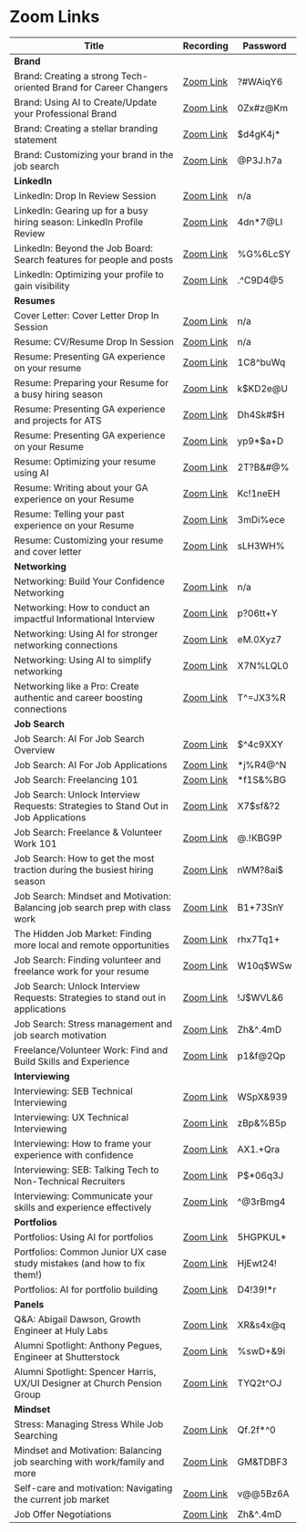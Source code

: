 # Zoom Links

| Title | Recording | Password |
|--------|----------|----------|
| **Brand** | | |
| Brand: Creating a strong Tech-oriented Brand for Career Changers | [Zoom Link](https://generalassembly.zoom.us/rec/component-page?action=viewdetailpage&sharelevel=meeting&useWhichPasswd=meeting&clusterId=aw1&componentName=need-password&meetingId=JBSovJYoSM4_1favfUWJOkJZZ-Xv_sjzm-jjiAL_4jkH-toG4c-sXz8ydHLqdr_S.PG7UK-dwKhnrAHhn&originRequestUrl=https%3A%2F%2Fgeneralassembly.zoom.us%2Frec%2Fshare%2F96uWLYks_9NBjHa_RvKn2bNveNenW17cni9AvTKQwAGAY1Z_8uZAgcgcpkKqHkrO.paU4iwHQr_jkcyv7) | ?#WAiqY6 |
| Brand: Using AI to Create/Update your Professional Brand | [Zoom Link](https://generalassembly.zoom.us/rec/component-page?action=viewdetailpage&sharelevel=meeting&useWhichPasswd=meeting&clusterId=aw1&componentName=need-password&meetingId=qRrr9mebi2MeBnB-pSPyG6hYExXFiBqVum2g7FtSjkN-16DIWTFzQj_aSEV3eYkl.6ZMckkyctgOElmjS&originRequestUrl=https%3A%2F%2Fgeneralassembly.zoom.us%2Frec%2Fshare%2FETrETc-oVUsG5ZSuJqEconaceJQ6GB0sQCXf0tHod9ydYmFE4ZgakKK6s-CSPKp5.9gUISqlVXLSPHBRt) | 0Zx#z@Km |
| Brand: Creating a stellar branding statement | [Zoom Link](https://generalassembly.zoom.us/rec/component-page?action=viewdetailpage&sharelevel=meeting&useWhichPasswd=meeting&clusterId=aw1&componentName=need-password&meetingId=7udbNKlCLj3jxsYz0EvDlBHb7piitBgnFtQIYdy1tBMGFN-tt37ljaJUVqEAE-6D.EUuoLQN2yDV5-HHf&originRequestUrl=https%3A%2F%2Fgeneralassembly.zoom.us%2Frec%2Fshare%2F3QrU5hm31zBGX2uHr9KFNfI6SC0Ve6NknpobjzoyHqahp5Xi0oglnN0_Zhzh0F_8.h6hDIceFjitJqpFG) | $d4gK4j* |
| Brand: Customizing your brand in the job search | [Zoom Link](https://generalassembly.zoom.us/rec/component-page?action=viewdetailpage&sharelevel=meeting&useWhichPasswd=meeting&clusterId=aw1&componentName=need-password&meetingId=3yzNVt4Ww7CmMvPFwCktv4GSoAPpVbu5Cuv-0izeCf_5yvAHAa3__VHbXNmeKtdo.hYUcMTucovZIHKtd&originRequestUrl=https%3A%2F%2Fgeneralassembly.zoom.us%2Frec%2Fshare%2FI4kHsCGdEV37PMntrpsLEc5aBYE-d_2vPAGhownYx8L_tLI5c8XthiXomj9wynTq.Cqawa6NsGRY2BOg0) | @P3J.h7a |
| **LinkedIn** | | |
| LinkedIn: Drop In Review Session | [Zoom Link](https://drive.google.com/file/d/1S4vAQQvCGJNorNRKbU1tV1-2Yt2sprfc/view?usp=sharing) | n/a |
| LinkedIn: Gearing up for a busy hiring season: LinkedIn Profile Review | [Zoom Link](https://generalassembly.zoom.us/rec/component-page?action=viewdetailpage&sharelevel=meeting&useWhichPasswd=meeting&clusterId=aw1&componentName=need-password&meetingId=cYiREe7S2Z_rGIULEnbYNqVW_gQC-gz5Utqz9lz9g06QZgML18Wj6ITn2qQfxgyu.LGyBtjTEOD9_afVE&originRequestUrl=https%3A%2F%2Fgeneralassembly.zoom.us%2Frec%2Fshare%2Fhg_tBtZCnZwp-MlO108jcfjYjVh964ZlHFc83rG9pbD2PSz1saar5Y_y4OcX9OO3.7YnquvEl0B0fplV2) | 4dn*7@LI |
| LinkedIn: Beyond the Job Board: Search features for people and posts | [Zoom Link](https://generalassembly.zoom.us/rec/component-page?action=viewdetailpage&sharelevel=meeting&useWhichPasswd=meeting&clusterId=aw1&componentName=need-password&meetingId=g3BkRYP6YKeEAbYa0Th7LchOLQBHa8Z6i8TQGevLfgJ7Ici9lQOT01KSW3rwnEc9.DTBUIpX1LtRKytGU&originRequestUrl=https%3A%2F%2Fgeneralassembly.zoom.us%2Frec%2Fshare%2FYtjvLEz8zBPq4vMDNm5WGVrRdJbqBMv2lM4xCfJHjSvjXmNF3BaGoeDG04QwX72L.rMYw79w3GjQ-NBvn) | %G%6LcSY |
| LinkedIn: Optimizing your profile to gain visibility | [Zoom Link](https://generalassembly.zoom.us/rec/component-page?action=viewdetailpage&sharelevel=meeting&useWhichPasswd=meeting&clusterId=aw1&componentName=need-password&meetingId=xak8uhndQLxWvV2X2nNzBN2E1sjTDcIV1IaIN6Kt6za5nqt1DvYgZwi-_Sj93lHp.uXmo-jeuzfy3czM0&originRequestUrl=https%3A%2F%2Fgeneralassembly.zoom.us%2Frec%2Fshare%2FLEMKMBWJaYUXcOnvM3donx6KEFNeE0-SoY-IP-mKqP00cygyw-aWCJgn9_9part-.uOJ54KIM3Mfvfugm) | .^C9D4@5 |
| **Resumes** | | |
| Cover Letter: Cover Letter Drop In Session | [Zoom Link](https://drive.google.com/file/d/1sOwUIcEvl6UGbeAoThAUGJrx6IFQ-jnK/view?usp=sharing) | n/a |
| Resume: CV/Resume Drop In Session | [Zoom Link](https://drive.google.com/file/d/1oN-m0cb79R8UE_oTBQJrBOxGyA7mDuvS/view?usp=sharing) | n/a |
| Resume: Presenting GA experience on your resume | [Zoom Link](https://generalassembly.zoom.us/rec/component-page?action=viewdetailpage&sharelevel=meeting&useWhichPasswd=meeting&clusterId=aw1&componentName=need-password&meetingId=fDTtZzk6W4PtgpEheSHiz0cgt1H5oU6rsPOdcqZ4YExCgpHJKUEK1HmVHCqqQOhr.zmZ4gsUwPQLSLM7M&originRequestUrl=https%3A%2F%2Fgeneralassembly.zoom.us%2Frec%2Fshare%2FkZn2Fazu_hvTu292ZAAmPzihc9SREQ9E8aVkMYSVzOP9pyBiRz06ohORPh_lHI_-.QBYEvX-c2z6A44Lj) | 1C8^buWq |
| Resume: Preparing your Resume for a busy hiring season | [Zoom Link](https://generalassembly.zoom.us/rec/component-page?action=viewdetailpage&sharelevel=meeting&useWhichPasswd=meeting&clusterId=aw1&componentName=need-password&meetingId=xkeqY4LgjhsQeQTPhuOG5bC9xMQmJ_UFfT9fQA06h-MSv-wQykswLdgsYn0CvubH.v5qZbfRCrTpaYhyE&originRequestUrl=https%3A%2F%2Fgeneralassembly.zoom.us%2Frec%2Fshare%2F-sLH8ViBKKb3EacDbi38tzgJ7JQ3PqHmUCRzS916wzRXXTuaklqk-jpGwfPqQIXR.v7bqqfDArBl51Gh4) | k$KD2e@U |
| Resume: Presenting GA experience and projects for ATS | [Zoom Link](https://generalassembly.zoom.us/rec/component-page?action=viewdetailpage&sharelevel=meeting&useWhichPasswd=meeting&clusterId=aw1&componentName=need-password&meetingId=m-lynbn3rHCNfy01yRR4jQEdPS_MQ1imG1caFzh6dEMueyR7lNO1gUl9kXuGNmmT.RWV6elJoPz95Ujx-&originRequestUrl=https%3A%2F%2Fgeneralassembly.zoom.us%2Frec%2Fshare%2FCkvp9dqw0ZTPx46yc2mAbW8yWI8v41WA8PyICrXDviKN8F26ZPy7XmLfSaRC2UdM.81AA3yraTV9hkTpg) | Dh4Sk#$H |
| Resume: Presenting GA experience on your Resume | [Zoom Link](https://generalassembly.zoom.us/rec/component-page?action=viewdetailpage&sharelevel=meeting&useWhichPasswd=meeting&clusterId=aw1&componentName=need-password&meetingId=BcPpxtTOPp1Kh3abj3XfJPlBX7kQw0OsRbamR5lYxGIulbSFohg7DiFiwJ_q5-gO.IBNHd4Da7ZvkIbyV&originRequestUrl=https%3A%2F%2Fgeneralassembly.zoom.us%2Frec%2Fshare%2F-xZG7jZbun5jfmQPm39upABvtfQ8GTyodI_5SLQezhWPE9Tf6vV8dwxYpbPBJLpk.gKZgwfusUEmMvhjl) | yp9*$a+D |
| Resume: Optimizing your resume using AI | [Zoom Link](https://generalassembly.zoom.us/rec/component-page?action=viewdetailpage&sharelevel=meeting&useWhichPasswd=meeting&clusterId=aw1&componentName=need-password&meetingId=vPHfvsEhm5rFcdwVhCNaMS6yBXKLc2pnS9V0Mn6mrV_WaHIu7Yyyk3PsneXGH3qO.JDwvnHVzjgr5ooS0&originRequestUrl=https%3A%2F%2Fgeneralassembly.zoom.us%2Frec%2Fshare%2FwSO5iAAn7CgenqY2sZJy-OupVOyaU8nflQYMTDAIOmdqO549Ysbb32bVsac4LC2e.u-gayjuaFykLBDRh) | 2T?B&#@% |
| Resume: Writing about your GA experience on your Resume | [Zoom Link](https://generalassembly.zoom.us/rec/component-page?action=viewdetailpage&sharelevel=meeting&useWhichPasswd=meeting&clusterId=aw1&componentName=need-password&meetingId=pTWX_VzcvMqtZFVgS0qMQreuhVn6W-TuMj-QB19QCC5HE0Hc25ytQyj1luDRvIdS.4d6UaWpq9Wv4pLUv&originRequestUrl=https%3A%2F%2Fgeneralassembly.zoom.us%2Frec%2Fshare%2FaDSybtzyBhzNkUTjVx5ma_V9dBBc4bGRArEu_yk74OTaIgZcOH1oNit-CnLOifLk.hWw6EUlaxHtVPhjJ) | Kc!1neEH |
| Resume: Telling your past experience on your Resume | [Zoom Link](https://generalassembly.zoom.us/rec/component-page?action=viewdetailpage&sharelevel=meeting&useWhichPasswd=meeting&clusterId=aw1&componentName=need-password&meetingId=xKTEw1fkGJKTRtD0thlRQDPBl8ZyX7LrRq5x4PKvV0di6V2_jIO6uSxCG5Xu8pR_.Uf4-Lh6waLqEur6y&originRequestUrl=https%3A%2F%2Fgeneralassembly.zoom.us%2Frec%2Fshare%2FbFxLt4WrlgKDoAykrEvFDC8P-CCGpPBGemBhzoNyg-4L52UZwGvveyO9tbPHN-Oh.IK83_kLrIKBW5ql_) | 3mDi%ece |
| Resume: Customizing your resume and cover letter | [Zoom Link](https://generalassembly.zoom.us/rec/component-page?action=viewdetailpage&sharelevel=meeting&useWhichPasswd=meeting&clusterId=aw1&componentName=need-password&meetingId=GDY5tdazlfp616EtAb7LN5_9dlQBrHhA_M8f7qq6hFaDRfFiKdnWnBKH8oDpYPqs.nJzkn--tsiLzHpFu&originRequestUrl=https%3A%2F%2Fgeneralassembly.zoom.us%2Frec%2Fshare%2FkthjBluTfK6IeWWmdXr_Hpz4TS9jh7TcGxjZMwgEhht9OkiC927CqvKjo1VdzkZh.hpPpoZ5AYGe5cZho) | sLH3WH% |
| **Networking** | | |
| Networking: Build Your Confidence Networking | [Zoom Link](https://drive.google.com/file/d/1aoFnBW9Xf6Oqg_SxRXqAd7vSMGnzxmD7/view?usp=sharing) | n/a |
| Networking: How to conduct an impactful Informational Interview | [Zoom Link](https://generalassembly.zoom.us/rec/component-page?action=viewdetailpage&sharelevel=meeting&useWhichPasswd=meeting&clusterId=aw1&componentName=need-password&meetingId=CayBaQClsE4tcYmvYieUR0E5RTXBnV52_NnO7o8XUIMAV4616Op9txiyXPAJM236.XcrXzvI6B1NoW-7N&originRequestUrl=https%3A%2F%2Fgeneralassembly.zoom.us%2Frec%2Fshare%2FJbPru9MlYiecE8c7XpeJSTguolEMLH4udaFbOQBtVXsk5CmrHNbAvkWOHTH6CD4v.bobkY-SRfPAL7hWg) | p?06tt+Y |
| Networking: Using AI for stronger networking connections | [Zoom Link](https://generalassembly.zoom.us/rec/component-page?action=viewdetailpage&sharelevel=meeting&useWhichPasswd=meeting&clusterId=aw1&componentName=need-password&meetingId=pUIqEc-iTMYRI-El6NVnZbU2aYRlPM9Ke-0b4C5lZOTcVO8QGle_iCIG0ym5HAw1.6yd-hs9R8d5pig_S&originRequestUrl=https%3A%2F%2Fgeneralassembly.zoom.us%2Frec%2Fshare%2F850DlQmka0OFDer8OgKH7m3plWvAdW1JFCt5i_srhNQu8aaZJM7LVjzxI0cCx96g.FgbSy1LSJk9wA6FE) | eM.0Xyz7 |
| Networking: Using AI to simplify networking | [Zoom Link](https://generalassembly.zoom.us/rec/component-page?action=viewdetailpage&sharelevel=meeting&useWhichPasswd=meeting&clusterId=aw1&componentName=need-password&meetingId=5eYoFRMVGUP89lQo2lVizP4aqHOVjWaeC_LLwvknTRR4eSj0poG_dZ16U6ZV13aa.1XmcGwoOeC4zCTP7&originRequestUrl=https%3A%2F%2Fgeneralassembly.zoom.us%2Frec%2Fshare%2F9L32qMpd9la4vhAn4Tha-l_RUeSWpEDQYxJNwP4HSB4h6xjyuWvWxfleGYS4oh5n.8X4iZnBvGVysk-N-) | X7N%LQL0 |
| Networking like a Pro: Create authentic and career boosting connections | [Zoom Link](https://generalassembly.zoom.us/rec/component-page?action=viewdetailpage&sharelevel=meeting&useWhichPasswd=meeting&clusterId=aw1&componentName=need-password&meetingId=5ug2guTqU4sS6m6BPepdRpeu7ysiIrxx4rUsEMwwnOq8PDPcAbR2RAYsp7TSXYVA.PZhAyQb2uZSVn_6O&originRequestUrl=https%3A%2F%2Fgeneralassembly.zoom.us%2Frec%2Fshare%2Fkc_-9geiJI2EEIyJq3bOoHMDDQRfY7vso_YWyQB0my7JiQX7gBbZ3rVX0SyGVJqv.loR5ffYQsl9nqnwO) | T^=JX3%R |
| **Job Search** | | |
| Job Search: AI For Job Search Overview | [Zoom Link](https://generalassembly.zoom.us/rec/share/a4hEGCRa7X1pbeHpVa0thQ41Ik0387kKf-vKKs5W2A4D7xI3GQTqOk6ULn-uSPYC.95ielTB3MD_hL8M6) | $^4c9XXY |
| Job Search: AI For Job Applications | [Zoom Link](https://generalassembly.zoom.us/rec/share/9ahezhaZz30uQ5NR4fz3yLzQoKce_UuiEBX8-3B1ONMtmn5cALiIwLdfFzMAJahZ.C1oA7p6nox_a7lPA) | *j%R4@^N |
| Job Search: Freelancing 101 | [Zoom Link](https://generalassembly.zoom.us/rec/share/x-oLEzm5drlXq41MzgrbxVF_tleXl_6UnwCp41x_xYfO8w4cNkk0j2j5TlVht3xV.vJ1Lf4uHYNlWKy-t) | *f1S&%BG |
| Job Search: Unlock Interview Requests: Strategies to Stand Out in Job Applications | [Zoom Link](https://generalassembly.zoom.us/rec/component-page?action=viewdetailpage&sharelevel=meeting&useWhichPasswd=meeting&clusterId=aw1&componentName=need-password&meetingId=0-_FXHFOYMxfW4cqI46C8nlJD5iOBfDR8nh0QWdwOJlMDQ6if8utswrQOdtzB129.8DiIFWCtrEMBWSEN&originRequestUrl=https%3A%2F%2Fgeneralassembly.zoom.us%2Frec%2Fshare%2F2HA5vDfx-fFwk3a_omavCMhD8ZvWtTMez7XtR1fO9eijYDjmdFXhJKSLVsVn8wXc.pq280s70kqLUME2y) | X7$sf&?2 |
| Job Search: Freelance & Volunteer Work 101 | [Zoom Link](https://generalassembly.zoom.us/rec/component-page?action=viewdetailpage&sharelevel=meeting&useWhichPasswd=meeting&clusterId=aw1&componentName=need-password&meetingId=Hw7XjsGEUj1vGYT_-p60GXMD1xekfz9IQKNb1AauWMfdHiPxx2NTk09-tmc54zdg.WrixRWOX5s84Puxo&originRequestUrl=https%3A%2F%2Fgeneralassembly.zoom.us%2Frec%2Fshare%2F2jf4drwE1XyVIIZT4qZpZu20wvLA-Cn_111JDY2RoK5QncydZD8e5kNaXeLv_WEd.8ktS43ux2tm8F3hh) | @.!KBG9P |
| Job Search: How to get the most traction during the busiest hiring season	 | [Zoom Link](https://generalassembly.zoom.us/rec/component-page?action=viewdetailpage&sharelevel=meeting&useWhichPasswd=meeting&clusterId=aw1&componentName=need-password&meetingId=UEn5kjMWtK7KMMJph6W3PJP9PVAXdKQ2VDK_p7800gs4UgDOTtpUXuFwgLh77yTC.9aVrdIk9BgxbxbbT&originRequestUrl=https%3A%2F%2Fgeneralassembly.zoom.us%2Frec%2Fshare%2FR5Vpt8IPbpE7dFPtMDC2_k28ZL4c32rMgjmW8C2osZF8K3yF4zvhJ4Wb5wMKrn3X.6QwWu7WWmy7ymm73) | nWM?8ai$ |
| Job Search: Mindset and Motivation: Balancing job search prep with class work	 | [Zoom Link](https://generalassembly.zoom.us/rec/component-page?action=viewdetailpage&sharelevel=meeting&useWhichPasswd=meeting&clusterId=aw1&componentName=need-password&meetingId=3AqQKZ-9WkiJXyTFtcHIeqGPdOHP4zruCR80LvKIDJn4Z63cztDoEmGG03phTyRt.oBwwUE_KvX9w1gsr&originRequestUrl=https%3A%2F%2Fgeneralassembly.zoom.us%2Frec%2Fshare%2Frc2wdoQ5woY-wxgxbeXkL1PP8vS58COCKt_X7j7WE9YVz_bYzn6g12eVewNegO6E.z0GyyTjicZAS_tx9) | B1+73SnY |
| The Hidden Job Market: Finding more local and remote opportunities | [Zoom Link](https://generalassembly.zoom.us/rec/component-page?action=viewdetailpage&sharelevel=meeting&useWhichPasswd=meeting&clusterId=aw1&componentName=need-password&meetingId=OqzMI1jwhCa00xFgK9uZryeBNwrGUNckkca6w1mtMOcCBThvT8EI6W7bA9DSTmVQ.PPUQ2zObNKwsf1NZ&originRequestUrl=https%3A%2F%2Fgeneralassembly.zoom.us%2Frec%2Fshare%2FyXcpkpVuuVwpWtmKxWZIYl_ak7BhgoVt8VQ7O95RUUpvhj61378sWhk3WVMtoQM0.uDGFIOU6NMB1c8-n) | rhx7Tq1+ |
| Job Search: Finding volunteer and freelance work for your resume | [Zoom Link](https://generalassembly.zoom.us/rec/component-page?action=viewdetailpage&sharelevel=meeting&useWhichPasswd=meeting&clusterId=aw1&componentName=need-password&meetingId=4IAsLe9_V6utZ4rqUhAw4mpz_eFfM9t4mm-uY_RhRUoYHdR6V-H10yxJYldesJOl.6pY-27crH9a38Mej&originRequestUrl=https%3A%2F%2Fgeneralassembly.zoom.us%2Frec%2Fshare%2FqgmMI0JiCyJhu2xsvNM-3uBtOziaBalaIJ7c4kcL34D40Ctx1QYpsdXtS0Lu4BBj.9nIaxNO5xyStRK8M) | W10q$WSw |
| Job Search: Unlock Interview Requests: Strategies to stand out in applications | [Zoom Link](https://generalassembly.zoom.us/rec/component-page?action=viewdetailpage&sharelevel=meeting&useWhichPasswd=meeting&clusterId=aw1&componentName=need-password&meetingId=8DQQx2hwJWTXHipV-xcKDbPwB_379dCiyvZm66oo020sUypoD2XG4cBzi34wWv4.hW2dsfMg7zpx_Smk&originRequestUrl=https%3A%2F%2Fgeneralassembly.zoom.us%2Frec%2Fshare%2FPzghWE4EVXAUucWGiuzY5lR16o1RRC0c_CNXaM0hV5gQrpa-1xRvwxAzD2Gcth8.86P_Zwmuy4RW6PnQ) | !J$WVL&6 |
| Job Search: Stress management and job search motivation	 | [Zoom Link](https://generalassembly.zoom.us/rec/component-page?action=viewdetailpage&sharelevel=meeting&useWhichPasswd=meeting&clusterId=aw1&componentName=need-password&meetingId=eVrpwFzf6NXIdd55pUZyP0CO9hmHJENb78QBULqOixD8_5QbPV7iPWk8dE0r7IVZ.b1EKEdEd9tMm5j1Z&originRequestUrl=https%3A%2F%2Fgeneralassembly.zoom.us%2Frec%2Fshare%2FxySL5Jg9yP6Yj4CZekMeBxZfNpLMNKQDqjKcGShnSJNwtyqUUFBFwiysEUnvmLHF.ugUb7O6TkiZmOHti) | Zh&^.4mD |
| Freelance/Volunteer Work: Find and Build Skills and Experience | [Zoom Link](https://generalassembly.zoom.us/rec/component-page?action=viewdetailpage&sharelevel=meeting&useWhichPasswd=meeting&clusterId=aw1&componentName=need-password&meetingId=M_8_-EkKi442XTMrPJxdR6EvX3LzIMJglln2vFNknQazMD2AwSTmZiZ89RA7J7LN.-44UUx6qyuk9re-s&originRequestUrl=https%3A%2F%2Fgeneralassembly.zoom.us%2Frec%2Fshare%2FTMpMLlyB60rH0f33pBzwsougoFnzQ8MKW-He3a_YrPavbZBtSnlVwk9VHSJG_cB-.TnIT6PuYAxpwN_Lg) | p1&f@2Qp |
| **Interviewing** | | |
| Interviewing: SEB Technical Interviewing | [Zoom Link](https://generalassembly.zoom.us/rec/share/fDQ0P-ccYQdLxcXoZu6kmN7D6-6aAKoPVj6cv6wlCntwvGhb8NY5OC5rfvTwOmiq.sfSCBy6ejELk-kA0) | WSpX&939 |
| Interviewing: UX Technical Interviewing | [Zoom Link](https://generalassembly.zoom.us/rec/share/TlmQaPmrvEnoLNbv-VhornL4BoYlApISZl9K-X7dvtccW6wakmL-PGu7j3PfWkZP.8uVeOD8EfdWhpI4f) | zBp&%B5p |
| Interviewing: How to frame your experience with confidence | [Zoom Link](https://generalassembly.zoom.us/rec/component-page?action=viewdetailpage&sharelevel=meeting&useWhichPasswd=meeting&clusterId=aw1&componentName=need-password&meetingId=mbDq3R7pccjj3zDY2IYO9GWXm_XhBmxEueCAL0fdt9O6sAYCT82yrXM3zZHGwZJi.JmwroHqusX8bAV9U&originRequestUrl=https%3A%2F%2Fgeneralassembly.zoom.us%2Frec%2Fshare%2Fty1ZbFsElNXKp7riF-DbF94-MUZ1y8_OsJq7tKa6LpQgFyqM7gMD3w9Du6fBlQjp.Cy5Jf1WiHRhCe0bO) | AX1.+Qra |
| Interviewing: SEB: Talking Tech to Non-Technical Recruiters | [Zoom Link](https://generalassembly.zoom.us/rec/component-page?action=viewdetailpage&sharelevel=meeting&useWhichPasswd=meeting&clusterId=aw1&componentName=need-password&meetingId=mkXMsxg6LG_6nFjqmEi1XFUhaR3MWd2MF4GVo6X8_mFZ5RSe8OuKofOMaO5tAU8a.XhH5qtk2Hujd92bB&originRequestUrl=https%3A%2F%2Fgeneralassembly.zoom.us%2Frec%2Fshare%2FxUIok4Q7e7KdaIgykB6SxvHfjvH8GmjR5iVEtR2s3nyrYVHSWYJMdWuTWH1Izir3.u5TJVzhz3MNlSAc6) | P$*06q3J |
| Interviewing: Communicate your skills and experience effectively | [Zoom Link](https://generalassembly.zoom.us/rec/component-page?action=viewdetailpage&sharelevel=meeting&useWhichPasswd=meeting&clusterId=aw1&componentName=need-password&meetingId=dSADv7-zvrguwbrT4BxKk6EzJV9GBbT_cAMFrg_3NPn_VsOUJbVzFCQ6kGzSNic.XuJk01RdQokCoNmj&originRequestUrl=https%3A%2F%2Fgeneralassembly.zoom.us%2Frec%2Fshare%2FfhybeG3nngB-9mx4CFfoeou_8MQsoQ6ucszponLPOtLCZDBWE2PWhWwEh_XPKPo.jStvkERl9yJit4q-) | ^@3rBmg4 |
| **Portfolios** | | |
| Portfolios: Using AI for portfolios | [Zoom Link](https://generalassembly.zoom.us/rec/component-page?action=viewdetailpage&sharelevel=meeting&useWhichPasswd=meeting&clusterId=aw1&componentName=need-password&meetingId=kKI533DiyAPO6J9rzFC5ZzNEwfsXZYZtZZdgu2ZiHC6oRbYSvICWcLLGPtNb0pc.qVoXpHdG3_cEk2Ez&originRequestUrl=https%3A%2F%2Fgeneralassembly.zoom.us%2Frec%2Fshare%2F8Z-Me6XkjFHGt6-zYvRv0qVEdUvc7JPkieLW5geDl4Yhu3qCFiR6DsPBtlIcVsM.KAWrXz87_K3y-PNl) | 5HGPKUL* |
| Portfolios: Common Junior UX case study mistakes (and how to fix them!)	 | [Zoom Link](https://generalassembly.zoom.us/rec/component-page?action=viewdetailpage&sharelevel=meeting&useWhichPasswd=meeting&clusterId=aw1&componentName=need-password&meetingId=2IM8EzzCLcxCyYOAquXNDFcWVdXnQqm_8cd6TyhViBjGkLrOgoDY5zYDZ5BWU1dc.wmOyBkiJdwSu7NDW&originRequestUrl=https%3A%2F%2Fgeneralassembly.zoom.us%2Frec%2Fshare%2F9TPn_W4UGBU16cBo5rOKO6ajyaMENGPCTMOHs1lczo4PIwfvEW4d2D30JavICrOi.EbeQbWPK28htdE6S) | HjEwt24! |
| Portfolios: AI for portfolio building | [Zoom Link](https://generalassembly.zoom.us/rec/component-page?action=viewdetailpage&sharelevel=meeting&useWhichPasswd=meeting&clusterId=aw1&componentName=need-password&meetingId=hqr_5J5Z7U9k4FITOKj5eVvnbOHMeJJQNBRwogvgwNj0hY_nxy6JfQFzbAN3tM4P.GbF2ffx0uKxt7vuc&originRequestUrl=https%3A%2F%2Fgeneralassembly.zoom.us%2Frec%2Fshare%2FXrZ8GoYpn64yR1P37veyGRx13THZjqX2pRuMpyqOopRiNwpfai1PWr3PYyudbYzn.uB1EdbztdwVOJNnO) | D4!39!*r |
| **Panels** | | |
| Q&A: Abigail Dawson, Growth Engineer at Huly Labs | [Zoom Link](https://generalassembly.zoom.us/rec/component-page?action=viewdetailpage&sharelevel=meeting&useWhichPasswd=meeting&clusterId=aw1&componentName=need-password&meetingId=NRa7y1vnv9rvPSNo0zGF2cLcoRNOVvtOkym8bDi1MJz26ckCwSAZ2eCUoPg5zH-f.h8w3AJr_qjq1am8V&originRequestUrl=https%3A%2F%2Fgeneralassembly.zoom.us%2Frec%2Fshare%2F2aKNUZxbw600vJ6hWOueuYmbLzoLBwzEM7PFUJ2ruIt9F68uXxerGvpne4YvbIP7.MNboPQg4_w6PnZnE) | XR&s4x@q |
| Alumni Spotlight: Anthony Pegues, Engineer at Shutterstock | [Zoom Link](https://generalassembly.zoom.us/rec/component-page?action=viewdetailpage&sharelevel=meeting&useWhichPasswd=meeting&clusterId=aw1&componentName=need-password&meetingId=eFVwxATapu4k2zDP1dlzRXB63O67ZQdPblVgQjs5LGll_nV4cwb7bz7Zbw7PadYQ.mRvMcs6DxliCqOmA&originRequestUrl=https%3A%2F%2Fgeneralassembly.zoom.us%2Frec%2Fshare%2FH_RF5xdksW1m79IgSNZ8BGYxbaqP80BdKo5z4MxKrGBFTJ3pTRvuRNe3f6UZAf3L.-sPVQQRCe9HR8TBY) | %swD+&9i |
| Alumni Spotlight: Spencer Harris, UX/UI Designer at Church Pension Group | [Zoom Link](https://generalassembly.zoom.us/rec/component-page?action=viewdetailpage&sharelevel=meeting&useWhichPasswd=meeting&clusterId=aw1&componentName=need-password&meetingId=xO9ymVNsGUZbGuGzCDMHyzMpPWoPWNxzv1_Z9yyFrs7hTf98PG6adPTJ3TmH_DeL.DXt_4h2Akc7_T47c&originRequestUrl=https%3A%2F%2Fgeneralassembly.zoom.us%2Frec%2Fshare%2F17JHP6bMefAKujVlIbQ_4LEv_ki8orOMKstctniyEtVpRKpb0VJ3keJiY-jaIHBF.WJBPUoZc7XroFxQz) | TYQ2t^OJ |
| **Mindset** | | |
| Stress: Managing Stress While Job Searching | [Zoom Link](https://generalassembly.zoom.us/rec/share/Wi95BLh0D2lOjvMHXsR0OkXavkmcYazceBS0kJNN-5NKWCzR4vFgTEN9UByikCyI.QQRv5zuQcCmkNpMy) | Qf.2f*^0 |
| Mindset and Motivation: Balancing job searching with work/family and more | [Zoom Link](https://generalassembly.zoom.us/rec/component-page?action=viewdetailpage&sharelevel=meeting&useWhichPasswd=meeting&clusterId=aw1&componentName=need-password&meetingId=Cq9yiI6tkYpf8qxKKMgPpJ5CTCpkx3en4eckcT4HFyO-iyJbxyIiy2ntq8ft3496.7tpAq93VcuiCOquD&originRequestUrl=https%3A%2F%2Fgeneralassembly.zoom.us%2Frec%2Fshare%2F1op0ac2Esfm0IJUbAli52ieL_kS7VK-ZzgJDtIAt3RxSlOabhjJHNvKKMpb6OUAY.f0__wy4PocbzuO96) | GM&TDBF3 |
| Self-care and motivation: Navigating the current job market | [Zoom Link](https://generalassembly.zoom.us/rec/play/xKTq1JYt3HvzwwrkkOzFtwBpHHmN6bC2cfKjudCg3Zg-twWblJt3MD7iJ9iLILvq3mrUxVoTHGSMO9J_.P0ymql91OIsOGU79?canPlayFromShare=true&from=share_recording_detail&continueMode=true&componentName=rec-play&originRequestUrl=https%3A%2F%2Fgeneralassembly.zoom.us%2Frec%2Fshare%2FswNq08Oq42o78rrHQNHrK6pCeAKZd54n93PrxWh7YKkgyWcIr5nS-a1CmNsc3UaJ.xWmYkkpMv69nFihi) | v@@5Bz6A |
| Job Offer Negotiations | [Zoom Link](https://generalassembly.zoom.us/rec/component-page?action=viewdetailpage&sharelevel=meeting&useWhichPasswd=meeting&clusterId=aw1&componentName=need-password&meetingId=L-BtBf_X7I0mAnPRS4_SpHJxVwF03DyawEnj4QBsPkK3vecjwWJwYuuDcazfwKAW.BdwM9vYevEmAmJF1&originRequestUrl=https%3A%2F%2Fgeneralassembly.zoom.us%2Frec%2Fshare%2FxySL5Jg9yP6Yj4CZekMeBxZfNpLMNKQDqjKcGShnSJNwtyqUUFBFwiysEUnvmLHF.ugUb7O6TkiZmOHti) | Zh&^.4mD |
